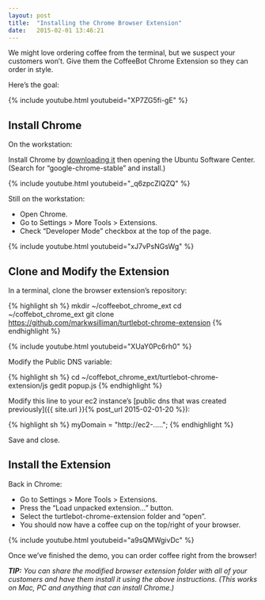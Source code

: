 ```yaml
---
layout: post
title:  "Installing the Chrome Browser Extension"
date:   2015-02-01 13:46:21
---
```


We might love ordering coffee from the terminal, but we suspect your customers won’t. Give them the CoffeeBot Chrome Extension so they can order in style.

Here’s the goal:

{% include youtube.html youtubeid="XP7ZG5fi-gE" %}

## Install Chrome

On the workstation:

Install Chrome by [downloading it](http://www.google.com/chrome/) then opening the Ubuntu Software Center. (Search for “google-chrome-stable” and install.)

{% include youtube.html youtubeid="_q6zpcZlQZQ" %}

Still on the workstation:

* Open Chrome.
* Go to Settings > More Tools > Extensions.
* Check “Developer Mode” checkbox at the top of the page.

{% include youtube.html youtubeid="xJ7vPsNGsWg" %}

## Clone and Modify the Extension

In a terminal, clone the browser extension’s repository:

{% highlight sh %}
mkdir ~/coffeebot_chrome_ext
cd ~/coffebot_chrome_ext
git clone https://github.com/markwsilliman/turtlebot-chrome-extension
{% endhighlight %}

{% include youtube.html youtubeid="XUaY0Pc6rh0" %}

Modify the Public DNS variable:

{% highlight sh %}
cd ~/coffebot_chrome_ext/turtlebot-chrome-extension/js
gedit popup.js
{% endhighlight %}

Modify this line to your ec2 instance’s [public dns that was created previously]({{ site.url }}{% post_url 2015-02-01-20 %}):

{% highlight sh %}
myDomain = "http://ec2-.....";
{% endhighlight %}

Save and close.

## Install the Extension

Back in Chrome:

* Go to Settings > More Tools > Extensions.
* Press the “Load unpacked extension…” button.
* Select the turtlebot-chrome-extension folder and “open”.
* You should now have a coffee cup on the top/right of your browser.

{% include youtube.html youtubeid="a9sQMWgivDc" %}

Once we’ve finished the demo, you can order coffee right from the browser!

***TIP:** You can share the modified browser extension folder with all of your customers and have them install it using the above instructions. (This works on Mac, PC and anything that can install Chrome.)*

